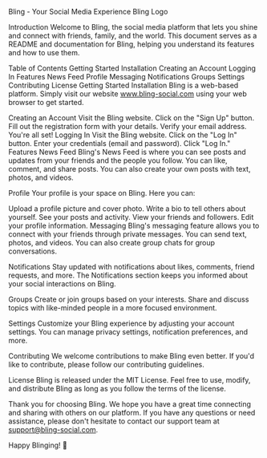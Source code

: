 Bling - Your Social Media Experience
Bling Logo

Introduction
Welcome to Bling, the social media platform that lets you shine and connect with friends, family, and the world. This document serves as a README and documentation for Bling, helping you understand its features and how to use them.

Table of Contents
Getting Started
Installation
Creating an Account
Logging In
Features
News Feed
Profile
Messaging
Notifications
Groups
Settings
Contributing
License
Getting Started
Installation
Bling is a web-based platform. Simply visit our website www.bling-social.com using your web browser to get started.

Creating an Account
Visit the Bling website.
Click on the "Sign Up" button.
Fill out the registration form with your details.
Verify your email address.
You're all set!
Logging In
Visit the Bling website.
Click on the "Log In" button.
Enter your credentials (email and password).
Click "Log In."
Features
News Feed
Bling's News Feed is where you can see posts and updates from your friends and the people you follow. You can like, comment, and share posts. You can also create your own posts with text, photos, and videos.

Profile
Your profile is your space on Bling. Here you can:

Upload a profile picture and cover photo.
Write a bio to tell others about yourself.
See your posts and activity.
View your friends and followers.
Edit your profile information.
Messaging
Bling's messaging feature allows you to connect with your friends through private messages. You can send text, photos, and videos. You can also create group chats for group conversations.

Notifications
Stay updated with notifications about likes, comments, friend requests, and more. The Notifications section keeps you informed about your social interactions on Bling.

Groups
Create or join groups based on your interests. Share and discuss topics with like-minded people in a more focused environment.

Settings
Customize your Bling experience by adjusting your account settings. You can manage privacy settings, notification preferences, and more.

Contributing
We welcome contributions to make Bling even better. If you'd like to contribute, please follow our contributing guidelines.

License
Bling is released under the MIT License. Feel free to use, modify, and distribute Bling as long as you follow the terms of the license.

Thank you for choosing Bling. We hope you have a great time connecting and sharing with others on our platform. If you have any questions or need assistance, please don't hesitate to contact our support team at support@bling-social.com.

Happy Blinging! 💎